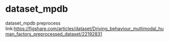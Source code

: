 # dataset_mpdb
dataset_mpdb preprocess
link:https://figshare.com/articles/dataset/Driving_behaviour_multimodal_human_factors_preprocessed_dataset/22192831
